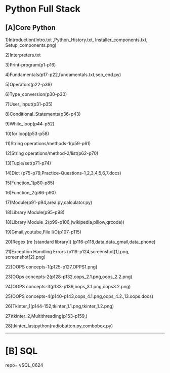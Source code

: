 # Python Full Stack
[A]Core Python
-------------
1)Introduction(Intro.txt ,Python_History.txt, Installer_components.txt, Setup_components.png)

2)Interpreters.txt

3)Print-program(p1-p16)

4)Fundamentals(p17-p22,fundamentals.txt,sep_end.py)

5)Operators(p22-p39)

6)Type_conversion(p30-p30)

7)User_input(p31-p35)

8)Conditional_Statements(p36-p43)

9)While_loop(p44-p52)

10)for loop(p53-p58)

11)String operations/methods-1(p59-p61)

12)String operations/method-2/list(p62-p70)

13)Tuple/set(p71-p74)

14)Dict (p75-p79,Practice-Questions-1,2,3,4,5,6,7.docs)

15)Function_1(p80-p85)

16)Function_2(p86-p90)

17)Module(p91-p94,area.py,calculator.py)

18)Library Module(p95-p98)

18)Library Module_2(p99-p106,(wikipedia,pillow,qrcode))

19)Gmail,youtube,File I/O(p107-p115)

20)Regex (re [standard library]) (p116-p118,data,data_gmail,data_phone)

21)Exception Handling Errors (p119-p124,screenshot[1].png, screenshot[2].png)

22)OOPS concepts-1(p125-p127,OPPS1.png)

23)OOps concepts-2(p128-p132,oops_2.1.png,oops_2.2.png)

24)OOPS concepts-3(p133-p139,oops_3.1.png,oops3.2.png)

25)OOPS concepts-4(p140-p143,oops_4.1.png,oops_4.2.,13.oops.docs)

26)Tkinter_1(p144-152,tkinter_1.1.png,tkinter_1.2.png)

27)tkinter_2,Multithreading(p153-p159,)

28)tkinter_lastpython(radiobutton.py,combobox.py)

------------------------------------------------------------------------
# [B] SQL
repo= vSQL_0624
